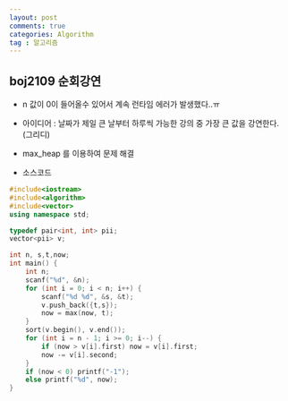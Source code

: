 ```yaml
---
layout: post
comments: true
categories: Algorithm
tag : 알고리즘
---
```


##  boj2109 순회강연

- n 값이 0이 들어올수 있어서 계속 런타임 에러가 발생했다..ㅠ
- 아이디어 : 날짜가 제일 큰 날부터 하루씩 가능한 강의 중 가장 큰 값을 강연한다. (그리디)
- max_heap 를 이용하여 문제 해결



- 소스코드

```c++
#include<iostream>
#include<algorithm>
#include<vector>
using namespace std;

typedef pair<int, int> pii;
vector<pii> v;

int n, s,t,now;
int main() {
	int n;
	scanf("%d", &n);
	for (int i = 0; i < n; i++) {
		scanf("%d %d", &s, &t);
		v.push_back({t,s});
		now = max(now, t);
	}
	sort(v.begin(), v.end());
	for (int i = n - 1; i >= 0; i--) {
		if (now > v[i].first) now = v[i].first;
		now -= v[i].second;
	}
	if (now < 0) printf("-1");
	else printf("%d", now);
}
```

